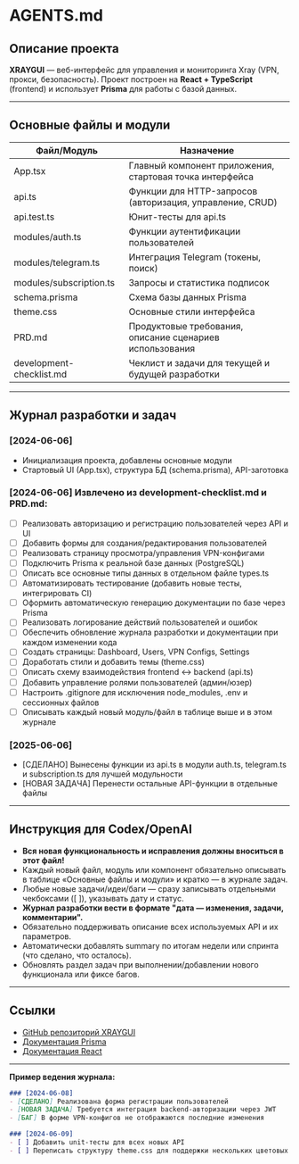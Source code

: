 # AGENTS.md

## Описание проекта

**XRAYGUI** — веб-интерфейс для управления и мониторинга Xray (VPN, прокси, безопасность).
Проект построен на **React + TypeScript** (frontend) и использует **Prisma** для работы с базой данных.

---

## Основные файлы и модули

| Файл/Модуль           | Назначение                                                           |
|-----------------------|---------------------------------------------------------------------|
| App.tsx               | Главный компонент приложения, стартовая точка интерфейса            |
| api.ts                | Функции для HTTP-запросов (авторизация, управление, CRUD)           |
| api.test.ts           | Юнит-тесты для api.ts                                               |
| modules/auth.ts         | Функции аутентификации пользователей |
| modules/telegram.ts     | Интеграция Telegram (токены, поиск) |
| modules/subscription.ts | Запросы и статистика подписок |
| schema.prisma         | Схема базы данных Prisma                                            |
| theme.css             | Основные стили интерфейса                                           |
| PRD.md                | Продуктовые требования, описание сценариев использования            |
| development-checklist.md | Чеклист и задачи для текущей и будущей разработки              |

---

## Журнал разработки и задач

### [2024-06-06]
- Инициализация проекта, добавлены основные модули
- Стартовый UI (App.tsx), структура БД (schema.prisma), API-заготовка

### [2024-06-06] Извлечено из development-checklist.md и PRD.md:
- [ ] Реализовать авторизацию и регистрацию пользователей через API и UI
- [ ] Добавить формы для создания/редактирования пользователей
- [ ] Реализовать страницу просмотра/управления VPN-конфигами
- [ ] Подключить Prisma к реальной базе данных (PostgreSQL)
- [ ] Описать все основные типы данных в отдельном файле types.ts
- [ ] Автоматизировать тестирование (добавить новые тесты, интегрировать CI)
- [ ] Оформить автоматическую генерацию документации по базе через Prisma
- [ ] Реализовать логирование действий пользователей и ошибок
- [ ] Обеспечить обновление журнала разработки и документации при каждом изменении кода
- [ ] Создать страницы: Dashboard, Users, VPN Configs, Settings
- [ ] Доработать стили и добавить темы (theme.css)
- [ ] Описать схему взаимодействия frontend ↔ backend (api.ts)
- [ ] Добавить управление ролями пользователей (админ/юзер)
- [ ] Настроить .gitignore для исключения node_modules, .env и сессионных файлов
- [ ] Описывать каждый новый модуль/файл в таблице выше и в этом журнале

### [2025-06-06]
- [СДЕЛАНО] Вынесены функции из api.ts в модули auth.ts, telegram.ts и subscription.ts для лучшей модульности
- [НОВАЯ ЗАДАЧА] Перенести остальные API-функции в отдельные файлы

---

## Инструкция для Codex/OpenAI

- **Вся новая функциональность и исправления должны вноситься в этот файл!**
- Каждый новый файл, модуль или компонент обязательно описывать в таблице «Основные файлы и модули» и кратко — в журнале задач.
- Любые новые задачи/идеи/баги — сразу записывать отдельными чекбоксами ([ ]), указывать дату и статус.
- **Журнал разработки вести в формате "дата — изменения, задачи, комментарии".**
- Обязательно поддерживать описание всех используемых API и их параметров.
- Автоматически добавлять summary по итогам недели или спринта (что сделано, что осталось).
- Обновлять раздел задач при выполнении/добавлении нового функционала или фиксе багов.

---

## Ссылки

- [GitHub репозиторий XRAYGUI](https://github.com/Jah0x/XRAYGUI)
- [Документация Prisma](https://www.prisma.io/docs)
- [Документация React](https://react.dev/)

---

**Пример ведения журнала:**

```markdown
### [2024-06-08]
- [СДЕЛАНО] Реализована форма регистрации пользователей
- [НОВАЯ ЗАДАЧА] Требуется интеграция backend-авторизации через JWT
- [БАГ] В форме VPN-конфигов не отображаются последние изменения

### [2024-06-09]
- [ ] Добавить unit-тесты для всех новых API
- [ ] Переписать структуру theme.css для поддержки нескольких цветовых схем
